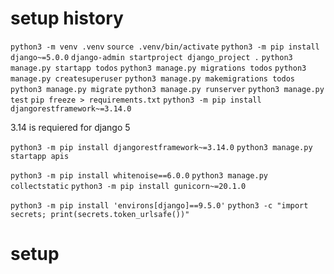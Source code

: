 # setup history

`python3 -m venv .venv`
`source .venv/bin/activate`
`python3 -m pip install django~=5.0.0`
`django-admin startproject django_project .`
`python3 manage.py startapp todos`
`python3 manage.py migrations todos`
`python3 manage.py createsuperuser`
`python3 manage.py makemigrations todos`
`python3 manage.py migrate`
`python3 manage.py runserver`
`python3 manage.py test`
`pip freeze > requirements.txt`
`python3 -m pip install djangorestframework~=3.14.0`

3.14 is requiered for django 5

`python3 -m pip install djangorestframework~=3.14.0`
`python3 manage.py startapp apis`

`python3 -m pip install whitenoise==6.0.0`
`python3 manage.py collectstatic`
`python3 -m pip install gunicorn~=20.1.0`

`python3 -m pip install 'environs[django]==9.5.0'`
`python3 -c "import secrets; print(secrets.token_urlsafe())"`

# setup
